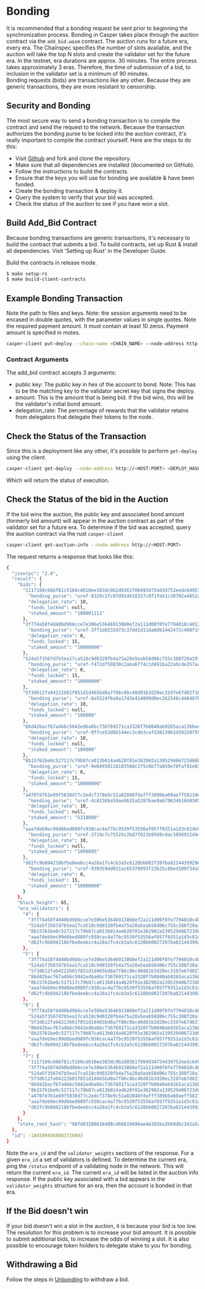 Bonding
=======

It is recommended that a bonding request be sent prior to beginning the synchronization process. Bonding in Casper takes
place through the auction contract via the `add_bid.wasm` contract. The auction runs for a future era, every era. The Chainspec 
specifies the number of slots available, and the auction will  take the top N slots and create the validator set for the future era.
In the testnet, era durations are approx. 30 minutes. The entire process takes approximately 3 eras. Therefore, the time of submission
of a bid, to inclusion in the validator set is a minimum of 90 minutes.  
Bonding requests (bids) are transactions like any other. 
Because they are generic transactions, they are more resistant to censorship.

## Security and Bonding

The most secure way to send a bonding transaction is to compile the contract and send the request to the network. 
Because the transaction authorizes the bonding purse to be locked into the auction contract, it's really important
to compile the contract yourself. Here are the steps to do this:

* Visit [Github](https://github.com/CasperLabs/casper-node) and fork and clone the repository.
* Make sure that all dependencies are installed  (documented on GitHub).
* Follow the instructions to build the contracts.
* Ensure that the keys you will use for bonding are available & have been funded.
* Create the bonding transaction & deploy it.
* Query the system to verify that your bid was accepted.
* Check the status of the auction to see if you have won a slot.

## Build Add_Bid Contract
Because bonding transactions are generic transactions, it's necessary to build the contract that submits a bid. 
To build contracts, set up Rust & install all dependencies. Visit 'Setting up Rust' in the Developer Guide.

Build the contracts in release mode.

```bash
$ make setup-rs
$ make build-client-contracts
```

## Example Bonding Transaction
Note the path to files and keys. Note: the session arguments need to be encased in double quotes, with the parameter values in single quotes.
Note the required payment amount.  It must contain at least 10 zeros.  Payment amount is specified in motes.

```bash
casper-client put-deploy --chain-name <CHAIN_NAME> --node-address http://<HOST:PORT> --secret-key /etc/casper/<VALIDATOR_SECRET_KEY>.pem --session-path  $HOME/casper-node/target/wasm32-unknown-unknown/release/add_bid.wasm  --payment-amount 10000000000  --session-arg=public_key:"public_key='<VALIDATOR_PUBLIC_KEY_HEX>'" --session-arg=amount:"u512='<BID-AMOUNT>'" --session-arg=delegation_rate:"u64='<PERCENT_TO_KEEP_FROM_DELEGATORS>'"
```

### Contract Arguments
The add_bid contract accepts 3 arguments:
* public key: The public key in hex of the account to bond.  Note: This has to be the matching key to the validator secret key that signs the deploy.
* amount: This is the amount that is being bid. If the bid wins, this will be the validator's initial bond amount.
* delegation_rate: The percentage of rewards that the validator retains from delegators that delegate their tokens to the node.

## Check the Status of the Transaction

Since this is a deployment like any other, it's possible to perform `get-deploy` using the client.
```bash
casper-client get-deploy --node-address http://<HOST:PORT> <DEPLOY_HASH>
```
Which will return the status of execution.


## Check the Status of the bid in the Auction
If the bid wins the auction, the public key and associated bond amount (formerly bid amount) will appear in the auction contract as part of the 
validator set for a future era. To determine if the bid was accepted, query the auction contract via the rust `casper-client`

```bash
casper-client get-auction-info --node-address http://<HOST:PORT>
```
The request returns a response that looks like this:
```bash
{
  "jsonrpc": "2.0",
  "result": {
    "bids": {
      "1117189c666f81c5160cd610ee383dc9b2d0361f004934754d39752eedc64957": {
        "bonding_purse": "uref-8329c2fc97d914618157c0f1fd41c38702a4852a0159b487eebdd5677123f035-007",
        "delegation_rate": 10,
        "funds_locked": null,
        "staked_amount": "100001111"
      },
      "3f774a58f4d40bd9b6cce7e306e53646913860ef2a111d00f0fe7794010c4012": {
        "bonding_purse": "uref-3ff1a0232d73c37dd1d11da0db1442472c400f190b81a9a81edc28a88717526c-007",
        "delegation_rate": 0,
        "funds_locked": 15,
        "staked_amount": "10000000"
      },
      "524a5f3567d7b5ea17ca518c9d0320fb4a75a28a5eab58d06c755c388f20a19f": {
        "bonding_purse": "uref-f472df50830c2aba6f74c1d491ba22a9cde357aa4ab478834abab2959052ba70-007",
        "delegation_rate": 0,
        "funds_locked": 15,
        "staked_amount": "10000000"
      },
      "5f3d612fa94222b01f851d1d465bd8a7f86c0bc40d81b3d20ec3197e67d02718": {
        "bonding_purse": "uref-8a5524f6a9a17d3e414009d0ec262546c446d07b6bfb6972a0040c4845caec1e-007",
        "delegation_rate": 10,
        "funds_locked": null,
        "staked_amount": "100000"
      },
      "86d42bacf67a4b6c5042edba6bc736769171ca3320f7b0040ab9265aca13bbee": {
        "bonding_purse": "uref-9f7ce53d6b144ec3cde3cafd36139b1d39159f59072e2abd87733a61a5fd6d5c-007",
        "delegation_rate": 10,
        "funds_locked": null,
        "staked_amount": "100000"
      },
      "8b15761be0c527117c79b87ca013b014a4628f01e382902a139529406723d86b": {
        "bonding_purse": "uref-9e0495811818350dc1f5c6b77a850e78faf91e0352611eb60bf5a471323a0161-007",
        "delegation_rate": 0,
        "funds_locked": 15,
        "staked_amount": "10000000"
      },
      "a4707d761e69f5838d77c2edcf378e9c51a82048fdafff389bba60aeff58210e": {
        "bonding_purse": "uref-4c8136ba59ae9b25a5287bae9a679634b16b0305f400aa3fbdd22e6fbda8806b-007",
        "delegation_rate": 10,
        "funds_locked": null,
        "staked_amount": "5318008"
      },
      "aaa7deb9ec99d6bed089fc938cac4a77bc9539f53556af057f9351a1d3c81de9": {
        "bonding_purse": "uref-3719c7c75525c2bd7f021b9560cdac1056912d444fb94c16c1420b891f0d7597-007",
        "delegation_rate": 10,
        "funds_locked": null,
        "staked_amount": "1000005"
      },
      "d62fc9b894218bfbe8eebcc4a28a1fc4cb3a5c6120bb0027207ba8214439929e": {
        "bonding_purse": "uref-9393594d011ac65378993f23b25c8bed109734a5e08223b8ac63c953c4b5a84a-007",
        "delegation_rate": 0,
        "funds_locked": 15,
        "staked_amount": "10000000"
      }
    },
    "block_height": 65,
    "era_validators": {
      "4": {
        "3f774a58f4d40bd9b6cce7e306e53646913860ef2a111d00f0fe7794010c4012": "10000000",
        "524a5f3567d7b5ea17ca518c9d0320fb4a75a28a5eab58d06c755c388f20a19f": "10000000",
        "8b15761be0c527117c79b87ca013b014a4628f01e382902a139529406723d86b": "10000000",
        "aaa7deb9ec99d6bed089fc938cac4a77bc9539f53556af057f9351a1d3c81de9": "1000005",
        "d62fc9b894218bfbe8eebcc4a28a1fc4cb3a5c6120bb0027207ba8214439929e": "10000000"
      },
      "5": {
        "3f774a58f4d40bd9b6cce7e306e53646913860ef2a111d00f0fe7794010c4012": "10000000",
        "524a5f3567d7b5ea17ca518c9d0320fb4a75a28a5eab58d06c755c388f20a19f": "10000000",
        "5f3d612fa94222b01f851d1d465bd8a7f86c0bc40d81b3d20ec3197e67d02718": "100000",
        "86d42bacf67a4b6c5042edba6bc736769171ca3320f7b0040ab9265aca13bbee": "100000",
        "8b15761be0c527117c79b87ca013b014a4628f01e382902a139529406723d86b": "10000000",
        "aaa7deb9ec99d6bed089fc938cac4a77bc9539f53556af057f9351a1d3c81de9": "1000005",
        "d62fc9b894218bfbe8eebcc4a28a1fc4cb3a5c6120bb0027207ba8214439929e": "10000000"
      },
      "6": {
        "3f774a58f4d40bd9b6cce7e306e53646913860ef2a111d00f0fe7794010c4012": "10000000",
        "524a5f3567d7b5ea17ca518c9d0320fb4a75a28a5eab58d06c755c388f20a19f": "10000000",
        "5f3d612fa94222b01f851d1d465bd8a7f86c0bc40d81b3d20ec3197e67d02718": "100000",
        "86d42bacf67a4b6c5042edba6bc736769171ca3320f7b0040ab9265aca13bbee": "100000",
        "8b15761be0c527117c79b87ca013b014a4628f01e382902a139529406723d86b": "10000000",
        "aaa7deb9ec99d6bed089fc938cac4a77bc9539f53556af057f9351a1d3c81de9": "1000005",
        "d62fc9b894218bfbe8eebcc4a28a1fc4cb3a5c6120bb0027207ba8214439929e": "10000000"
      },
      "7": {
        "1117189c666f81c5160cd610ee383dc9b2d0361f004934754d39752eedc64957": "100001111",
        "3f774a58f4d40bd9b6cce7e306e53646913860ef2a111d00f0fe7794010c4012": "10000000",
        "524a5f3567d7b5ea17ca518c9d0320fb4a75a28a5eab58d06c755c388f20a19f": "10000000",
        "5f3d612fa94222b01f851d1d465bd8a7f86c0bc40d81b3d20ec3197e67d02718": "100000",
        "86d42bacf67a4b6c5042edba6bc736769171ca3320f7b0040ab9265aca13bbee": "100000",
        "8b15761be0c527117c79b87ca013b014a4628f01e382902a139529406723d86b": "10000000",
        "a4707d761e69f5838d77c2edcf378e9c51a82048fdafff389bba60aeff58210e": "5318008",
        "aaa7deb9ec99d6bed089fc938cac4a77bc9539f53556af057f9351a1d3c81de9": "1000005",
        "d62fc9b894218bfbe8eebcc4a28a1fc4cb3a5c6120bb0027207ba8214439929e": "10000000"
      }
    },
    "state_root_hash": "98fd03288616408cd66619496ae4e265ba3b69dbc342a5ad71a113a7a48cf88d"
  },
  "id": -1845994568083720043
}

```
Note the `era_id` and the `validator_weights` sections of the response. For a given `era_id` a set of validators is defined.  To determine the current era,
ping the `/status` endpoint of a validating node in the network.  This will return the current `era_id`.  The current `era_id` will be listed in the auction
info response. If the public key associated with a bid appears in the `validator_weights` structure for an era, then the account is bonded in that era.

## If the Bid doesn't win
If your bid doesn't win a slot in the auction, it is because your bid is too low.  The resolution for this problem is to increase your bid amount.
It is possible to submit additional bids, to increase the odds of winning a slot. It is also possible to encourage token holders to delegate stake to 
you for bonding.

## Withdrawing a Bid
Follow the steps in [Unbonding](https://docs.casperlabs.io/en/latest/node-operator/unbonding.html) to withdraw a bid.
